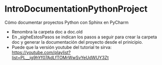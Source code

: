 # IntroDocumentationPythonProject
Cómo documentar proyectos Python con Sphinx en PyCharm

- Renombra la carpeta doc a doc.old
- En _sigheEstosPasos se indican los pasos a seguir para crear la carpeta doc y generar la documentación del proyecto desde el prinicipio.
- Puede que la versión youtube del tutorial te sirva: https://youtube.com/playlist?list=PL__ig9hYf07AdLfTOMrWwSvYeUdWUY3Zt


